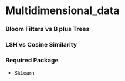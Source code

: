 # Multidimensional_data #
### Bloom Filters vs B plus Trees ###

### LSH vs Cosine Similarity ###

### Required Package ###

* SkLearn



